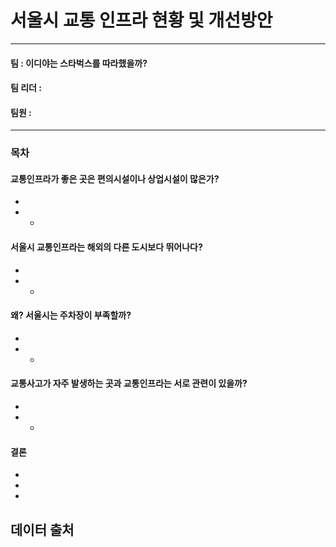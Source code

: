 # 서울시 교통 인프라 현황 및 개선방안
----------------------------------
#### 팀 : 이디야는 스타벅스를 따라했을까?
#### 팀 리더 : 
#### 팀원 :
-----------------------------------



### 목차
#### 교통인프라가 좋은 곳은 편의시설이나 상업시설이 많은가?
- 
- 
  -
#### 서울시 교통인프라는 해외의 다른 도시보다 뛰어나다?
- 
- 
  -
#### 왜? 서울시는 주차장이 부족할까?
- 
- 
  -
#### 교통사고가 자주 발생하는 곳과 교통인프라는 서로 관련이 있을까?
- 
- 
  -

#### 결론
- 
- 
 -

## 데이터 출처
